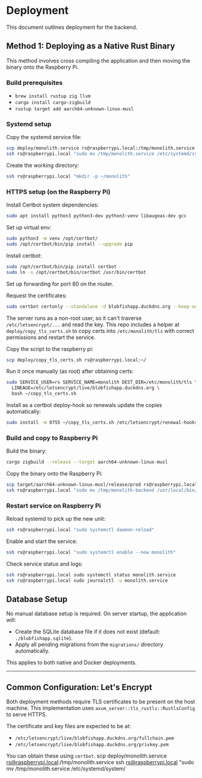 # Deployment

This document outlines deployment for the backend.

## Method 1: Deploying as a Native Rust Binary

This method involves cross compiling the application and then moving the binary onto the Raspberry Pi.

### Build prerequisites
- `brew install rustup zig llvm`
- `cargo install cargo-zigbuild`
- `rustup target add aarch64-unknown-linux-musl`

### Systemd setup
Copy the systemd service file:
```bash
scp deploy/monolith.service rs@raspberrypi.local:/tmp/monolith.service
ssh rs@raspberrypi.local "sudo mv /tmp/monolith.service /etc/systemd/system/
```

Create the working directory:
```bash
ssh rs@raspberrypi.local "mkdir -p ~/monolith"
```

### HTTPS setup (on the Raspberry Pi)
Install Certbot system dependencies:
```bash
sudo apt install python3 python3-dev python3-venv libaugeas-dev gcc
```

Set up virtual env:
```bash
sudo python3 -m venv /opt/certbot/
sudo /opt/certbot/bin/pip install --upgrade pip
```

Install certbot:
```bash
sudo /opt/certbot/bin/pip install certbot
sudo ln -s /opt/certbot/bin/certbot /usr/bin/certbot
```

Set up forwarding for port 80 on the router.

Request the certificates:
```bash
sudo certbot certonly --standalone -d blobfishapp.duckdns.org --keep-until-expiring --agree-tos --non-interactive --email this.rob@protonmail.com
```

The server runs as a non-root user, so it can't traverse `/etc/letsencrypt/...` and read the key.
This repo includes a helper at `deploy/copy_tls_certs.sh` to copy certs into `/etc/monolith/tls` with correct permissions and restart the service.

Copy the script to the raspberry pi:
```bash
scp deploy/copy_tls_certs.sh rs@raspberrypi.local:~/
```

Run it once manually (as root) after obtaining certs:
```bash
sudo SERVICE_USER=rs SERVICE_NAME=monolith DEST_DIR=/etc/monolith/tls \
  LINEAGE=/etc/letsencrypt/live/blobfishapp.duckdns.org \
  bash ~/copy_tls_certs.sh
```

Install as a certbot deploy-hook so renewals update the copies automatically:
```bash
sudo install -m 0755 ~/copy_tls_certs.sh /etc/letsencrypt/renewal-hooks/deploy/copy_tls_certs.sh
```

### Build and copy to Raspberry Pi
Build the binary:
```bash
cargo zigbuild --release --target aarch64-unknown-linux-musl
```
Copy the binary onto the Raspberry Pi:
```bash
scp target/aarch64-unknown-linux-musl/release/prod rs@raspberrypi.local:/tmp/monolith-backend
ssh rs@raspberrypi.local "sudo mv /tmp/monolith-backend /usr/local/bin/monolith-backend && sudo chmod +x /usr/local/bin/monolith-backend"
```

### Restart service on Raspberry Pi
Reload systemd to pick up the new unit:
```bash
ssh rs@raspberrypi.local "sudo systemctl daemon-reload"
```

Enable and start the service:
```bash
ssh rs@raspberrypi.local "sudo systemctl enable --now monolith"
```

Check service status and logs:
```bash
ssh rs@raspberrypi.local sudo systemctl status monolith.service
ssh rs@raspberrypi.local sudo journalctl -u monolith.service
```

## Database Setup

No manual database setup is required. On server startup, the application will:
- Create the SQLite database file if it does not exist (default: `./blobfishapp.sqlite`).
- Apply all pending migrations from the `migrations/` directory automatically.

This applies to both native and Docker deployments.

---

## Common Configuration: Let's Encrypt

Both deployment methods require TLS certificates to be present on the host machine. This implementation uses `axum_server::tls_rustls::RustlsConfig` to serve HTTPS.

The certificate and key files are expected to be at:
- `/etc/letsencrypt/live/blobfishapp.duckdns.org/fullchain.pem`
- `/etc/letsencrypt/live/blobfishapp.duckdns.org/privkey.pem`

You can obtain these using `certbot`.
scp deploy/monolith.service rs@raspberrypi.local:/tmp/monolith.service
ssh rs@raspberrypi.local "sudo mv /tmp/monolith.service /etc/systemd/system/
